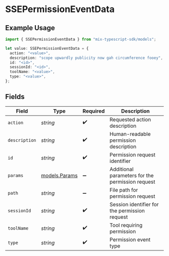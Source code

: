 # SSEPermissionEventData

## Example Usage

```typescript
import { SSEPermissionEventData } from "mix-typescript-sdk/models";

let value: SSEPermissionEventData = {
  action: "<value>",
  description: "scope upwardly publicity now gah circumference fooey",
  id: "<id>",
  sessionId: "<id>",
  toolName: "<value>",
  type: "<value>",
};
```

## Fields

| Field                                            | Type                                             | Required                                         | Description                                      |
| ------------------------------------------------ | ------------------------------------------------ | ------------------------------------------------ | ------------------------------------------------ |
| `action`                                         | *string*                                         | :heavy_check_mark:                               | Requested action description                     |
| `description`                                    | *string*                                         | :heavy_check_mark:                               | Human-readable permission description            |
| `id`                                             | *string*                                         | :heavy_check_mark:                               | Permission request identifier                    |
| `params`                                         | [models.Params](../models/params.md)             | :heavy_minus_sign:                               | Additional parameters for the permission request |
| `path`                                           | *string*                                         | :heavy_minus_sign:                               | File path for permission request                 |
| `sessionId`                                      | *string*                                         | :heavy_check_mark:                               | Session identifier for the permission request    |
| `toolName`                                       | *string*                                         | :heavy_check_mark:                               | Tool requiring permission                        |
| `type`                                           | *string*                                         | :heavy_check_mark:                               | Permission event type                            |